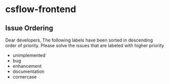 # csflow-frontend

## Issue Ordering
Dear developers,
The following labels have been sorted in descending order of priority. Please solve the issues that are labeled with higher priority
* unimplemented
* bug
* enhancement
* documentation
* cornercase
